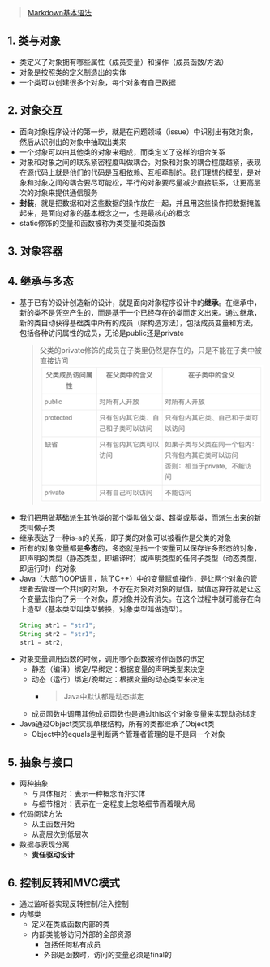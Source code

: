 > [Markdown基本语法](https://markdown.com.cn/basic-syntax/)
## 1. 类与对象
- 类定义了对象拥有哪些属性（成员变量）和操作（成员函数/方法）
- 对象是按照类的定义制造出的实体
- 一个类可以创建很多个对象，每个对象有自己数据
## 2. 对象交互
- 面向对象程序设计的第一步，就是在问题领域（issue）中识别出有效对象，然后从识别出的对象中抽取出类来
- 一个对象可以由其他类的对象来组成，而类定义了这样的组合关系
- 对象和对象之间的联系紧密程度叫做耦合。对象和对象的耦合程度越紧，表现在源代码上就是他们的代码是互相依赖、互相牵制的。我们理想的模型，是对象和对象之间的耦合要尽可能松，平行的对象要尽量减少直接联系，让更高层次的对象来提供通信服务
- **封装**，就是把数据和对这些数据的操作放在一起，并且用这些操作把数据掩盖起来，是面向对象的基本概念之一，也是最核心的概念
- static修饰的变量和函数被称为类变量和类函数
## 3. 对象容器
## 4. 继承与多态
- 基于已有的设计创造新的设计，就是面向对象程序设计中的**继承**。在继承中，新的类不是凭空产生的，而是基于一个已经存在的类而定义出来。通过继承，新的类自动获得基础类中所有的成员（除构造方法），包括成员变量和方法，包括各种访问属性的成员，无论是public还是private
    > 父类的private修饰的成员在子类里仍然是存在的，只是不能在子类中被直接访问
    > ![继承访问属性对比.png](images%2F%E7%BB%A7%E6%89%BF%E8%AE%BF%E9%97%AE%E5%B1%9E%E6%80%A7%E5%AF%B9%E6%AF%94.png)
- 我们把用做基础派生其他类的那个类叫做父类、超类或基类，而派生出来的新类叫做子类
- 继承表达了一种is-a的关系，即子类的对象可以被看作是父类的对象
- 所有的对象变量都是**多态**的，多态就是指一个变量可以保存许多形态的对象，即声明的类型（静态类型，即编译时）或声明类型的任何子类型（动态类型，即运行时）的对象
- Java（大部门OOP语言，除了C++）中的变量赋值操作，是让两个对象的管理者去管理一个共同的对象，不存在对象对对象的赋值，赋值运算符就是让这个变量去指向了另一个对象，原对象并没有消失。在这个过程中就可能存在向上造型（基本类型叫类型转换，对象类型叫做造型）。
  ```java
  String str1 = "str1";
  String str2 = "str1";
  str1 = str2;
- 对象变量调用函数的时候，调用哪个函数被称作函数的绑定
  - 静态（编译）绑定/早绑定：根据变量的声明类型来决定
  - 动态（运行）绑定/晚绑定：根据变量的动态类型来决定
    - > Java中默认都是动态绑定
  - 成员函数中调用其他成员函数也是通过this这个对象变量来实现动态绑定
- Java通过Object类实现单根结构，所有的类都继承了Object类
  - Object中的equals是判断两个管理者管理的是不是同一个对象
## 5. 抽象与接口
- 两种抽象
  - 与具体相对：表示一种概念而非实体
  - 与细节相对：表示在一定程度上忽略细节而着眼大局
- 代码阅读方法
  - 从主函数开始
  - 从高层次到低层次
- 数据与表现分离
  - **责任驱动设计**
## 6. 控制反转和MVC模式
- 通过监听器实现反转控制/注入控制
- 内部类
  - 定义在类或函数内部的类
  - 内部类能够访问外部的全部资源
    - 包括任何私有成员
    - 外部是函数时，访问的变量必须是final的